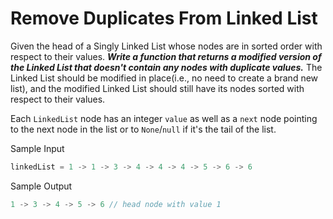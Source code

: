# Remove Duplicates From Linked List

Given the head of a Singly Linked List whose nodes are in sorted order with respect to their values.
**_Write a function that returns a modified version of the Linked List that doesn't contain any nodes with duplicate values._**
The Linked List should be modified in place(i.e., no need to create a brand new list), and the modified Linked List should still have its nodes sorted with respect to their values.

Each `LinkedList` node has an integer `value` as well as a `next` node pointing to the next node in the list or to `None`/`null` if it's the tail of the list.

Sample Input

```go
linkedList = 1 -> 1 -> 3 -> 4 -> 4 -> 4 -> 5 -> 6 -> 6
```

Sample Output

```go
1 -> 3 -> 4 -> 5 -> 6 // head node with value 1
```
